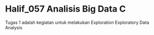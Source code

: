 # Halif_057 Analisis Big Data C
Tugas 1 adalah kegiatan untuk melakukan Exploration Exploratory Data Analysis
